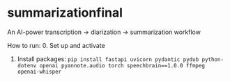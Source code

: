 # summarizationfinal
An AI-power transcription -> diarization -> summarization workflow

How to run: 
0. Set up and activate 
1. Install packages:
`pip install fastapi uvicorn pydantic pydub python-dotenv openai pyannote.audio torch speechbrain==1.0.0 ffmpeg openai-whisper`
